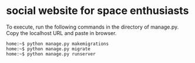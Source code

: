 # social website for space enthusiasts

To execute, run the following commands in the directory of manage.py. Copy the localhost URL and paste in browser.
```console
home:~$ python manage.py makemigrations
home:~$ python manage.py migrate
home:~$ python manage.py runserver
```
